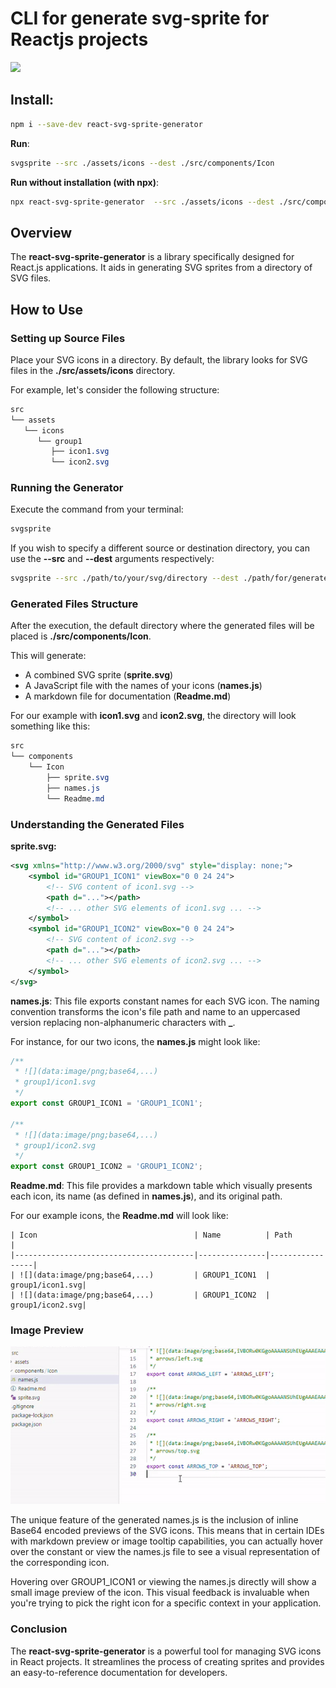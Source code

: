 # CLI for generate svg-sprite for Reactjs projects

[![](https://img.shields.io/npm/v/react-svg-sprite-generator?style=flat)](https://www.npmjs.com/package/react-svg-sprite-generator)

## Install:
```bash
npm i --save-dev react-svg-sprite-generator
```

**Run**:
```bash
svgsprite --src ./assets/icons --dest ./src/components/Icon
```

**Run without installation (with npx)**:
```bash
npx react-svg-sprite-generator  --src ./assets/icons --dest ./src/components/Icon
```

## **Overview**

The **react-svg-sprite-generator** is a library specifically designed for React.js applications. It aids in generating SVG sprites from a directory of SVG files.

## **How to Use**

### Setting up Source Files

Place your SVG icons in a directory. By default, the library looks for SVG files in the **./src/assets/icons** directory.

For example, let's consider the following structure:

```css
src  
└── assets  
   └── icons
      └── group1
         ├── icon1.svg  
         └── icon2.svg
```

### Running the Generator

Execute the command from your terminal:

```bash
svgsprite
```

If you wish to specify a different source or destination directory, you can use the **\--src** and **\--dest** arguments respectively:

```bash
svgsprite --src ./path/to/your/svg/directory --dest ./path/for/generated/files
```

### Generated Files Structure

After the execution, the default directory where the generated files will be placed is **./src/components/Icon**.

This will generate:

*   A combined SVG sprite (**sprite.svg**)
*   A JavaScript file with the names of your icons (**names.js**)
*   A markdown file for documentation (**Readme.md**)

For our example with **icon1.svg** and **icon2.svg**, the directory will look something like this:

```css
src
└── components
    └── Icon
        ├── sprite.svg
        ├── names.js
        └── Readme.md
```

### Understanding the Generated Files

**sprite.svg:**

```xml
<svg xmlns="http://www.w3.org/2000/svg" style="display: none;">
    <symbol id="GROUP1_ICON1" viewBox="0 0 24 24">
        <!-- SVG content of icon1.svg -->
        <path d="..."></path>
        <!-- ... other SVG elements of icon1.svg ... -->
    </symbol>
    <symbol id="GROUP1_ICON2" viewBox="0 0 24 24">
        <!-- SVG content of icon2.svg -->
        <path d="..."></path>
        <!-- ... other SVG elements of icon2.svg ... -->
    </symbol>
</svg>
```

**names.js**: This file exports constant names for each SVG icon. The naming convention transforms the icon's file path and name to an uppercased version replacing non-alphanumeric characters with **\_**.

For instance, for our two icons, the **names.js** might look like:

```javascript
/**
 * ![](data:image/png;base64,...)  
 * group1/icon1.svg
 */
export const GROUP1_ICON1 = 'GROUP1_ICON1';

/**
 * ![](data:image/png;base64,...)  
 * group1/icon2.svg
 */
export const GROUP1_ICON2 = 'GROUP1_ICON2';
```

**Readme.md**: This file provides a markdown table which visually presents each icon, its name (as defined in **names.js**), and its original path.

For our example icons, the **Readme.md** will look like:

```plaintext
| Icon                                   | Name          | Path            |
|----------------------------------------|---------------|-----------------|
| ![](data:image/png;base64,...)         | GROUP1_ICON1  | group1/icon1.svg|
| ![](data:image/png;base64,...)         | GROUP1_ICON2  | group1/icon2.svg|
```

### Image Preview

![](./assets/autocomplete.gif)

The unique feature of the generated names.js is the inclusion of inline Base64 encoded previews of the SVG icons.
This means that in certain IDEs with markdown preview or image tooltip capabilities, you can actually hover over
the constant or view the names.js file to see a visual representation of the corresponding icon.

Hovering over GROUP1_ICON1 or viewing the names.js directly will show a small image preview of the icon.
This visual feedback is invaluable when you're trying to pick the right icon for a specific context in your application.

### **Conclusion**

The **react-svg-sprite-generator** is a powerful tool for managing SVG icons in React projects. It streamlines the process of creating sprites and provides an easy-to-reference documentation for developers.
